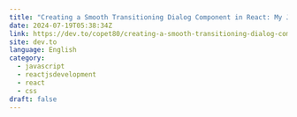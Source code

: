 ```yaml
---
title: "Creating a Smooth Transitioning Dialog Component in React: My Journey"
date: 2024-07-19T05:38:34Z
link: https://dev.to/copet80/creating-a-smooth-transitioning-dialog-component-in-react-my-journey-5a44?utm_medium=RSS&utm_source=news.12bit.vn
site: dev.to
language: English
category:
  - javascript
  - reactjsdevelopment
  - react
  - css
draft: false
---
```

